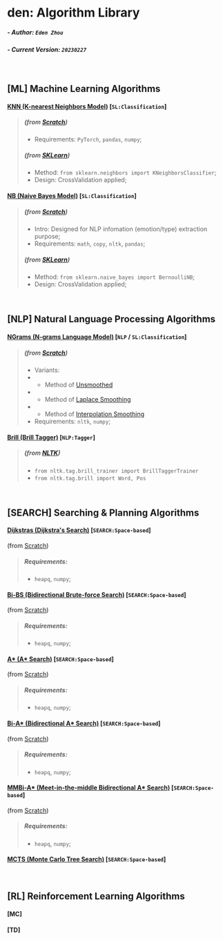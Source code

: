 # den: Algorithm Library

##### - Author: `Eden Zhou`
##### - Current Version: `20230227`

&nbsp;
## [ML] Machine Learning Algorithms
#### [KNN (K-nearest Neighbors Model)](https://github.com/Edennnnnnnnnn/den/tree/main/ML/KNN) [`SL:Classification`] 
> ##### (from [Scratch](https://github.com/Edennnnnnnnnn/den/blob/main/ML/KNN/KNN(fromScratch).py))
> - Requirements: `PyTorch`, `pandas`, `numpy`;
> ##### (from [SKLearn](https://github.com/Edennnnnnnnnn/den/blob/main/ML/KNN/KNN(fromSKLearn).py))
> - Method: `from sklearn.neighbors import KNeighborsClassifier`;
> - Design: CrossValidation applied;


#### [NB (Naive Bayes Model)](https://github.com/Edennnnnnnnnn/den/tree/main/ML/NB) [`SL:Classification`] 
> ##### (from [Scratch](https://github.com/Edennnnnnnnnn/den/blob/main/ML/NB/NB(fromScratch).py))
> - Intro: Designed for NLP infomation (emotion/type) extraction purpose;
> - Requirements: `math`, `copy`, `nltk`, `pandas`;
> ##### (from [SKLearn](https://github.com/Edennnnnnnnnn/den/blob/main/ML/NB/NB(fromSkLearn).py))
> - Method: `from sklearn.naive_bayes import BernoulliNB`;
> - Design: CrossValidation applied;

&nbsp;
## [NLP] Natural Language Processing Algorithms
#### [NGrams (N-grams Language Model)](https://github.com/Edennnnnnnnnn/den/tree/main/NLP/NGrams) [`NLP` / `SL:Classification`] 
> ##### (from [Scratch](https://github.com/Edennnnnnnnnn/den/blob/main/NLP/NGrams/NGrams(fromScratch).py))
> - Variants:
> - - Method of [Unsmoothed](https://github.com/Edennnnnnnnnn/den/blob/main/NLP/NGrams/NGrams(fromScratch).py#L311)
> - - Method of [Laplace Smoothing](https://github.com/Edennnnnnnnnn/den/blob/main/NLP/NGrams/NGrams(fromScratch).py#L358)
> - - Method of [Interpolation Smoothing](https://github.com/Edennnnnnnnnn/den/blob/main/NLP/NGrams/NGrams(fromScratch).py#L406)
> - Requirements: `nltk`, `numpy`;

#### [Brill (Brill Tagger)](https://github.com/Edennnnnnnnnn/den/tree/main/NLP/BrillTagger) [`NLP:Tagger`] 
> ##### (from [NLTK](https://github.com/Edennnnnnnnnn/den/blob/main/NLP/BrillTagger/BrillTagger(fromNLTK).py))
> - `from nltk.tag.brill_trainer import BrillTaggerTrainer`
> - `from nltk.tag.brill import Word, Pos`

&nbsp;
## [SEARCH] Searching & Planning Algorithms
#### [Dijkstras (Dijkstra's Search)](https://github.com/Edennnnnnnnnn/den/tree/main/Search/Dijkstras) [`SEARCH:Space-based`] 
(from [Scratch](https://github.com/Edennnnnnnnnn/den/blob/main/Search/Dijkstras/Dijkstras(fromScratch).py))
> ##### Requirements:
> - `heapq`, `numpy`;


#### [Bi-BS (Bidirectional Brute-force Search)](https://github.com/Edennnnnnnnnn/den/tree/main/Search/BiBS) [`SEARCH:Space-based`] 
(from [Scratch](https://github.com/Edennnnnnnnnn/den/blob/main/Search/BiBS/BiBS(fromScratch).py))
> ##### Requirements:
> - `heapq`, `numpy`;


#### [A* (A* Search)](https://github.com/Edennnnnnnnnn/den/blob/main/algorithms/) [`SEARCH:Space-based`] 
(from [Scratch](https://github.com/Edennnnnnnnnn/den/blob/main/Search/BiBS/BiBS(fromScratch).py))
> ##### Requirements:
> - `heapq`, `numpy`;


#### [Bi-A* (Bidirectional A* Search)](https://github.com/Edennnnnnnnnn/den/blob/main/algorithms/) [`SEARCH:Space-based`] 
(from [Scratch](https://github.com/Edennnnnnnnnn/den/blob/main/Search/BiBS/BiBS(fromScratch).py))
> ##### Requirements:
> - `heapq`, `numpy`;


#### [MMBi-A* (Meet-in-the-middle Bidirectional A* Search)](https://github.com/Edennnnnnnnnn/den/tree/main/Search/MMBiAStar) [`SEARCH:Space-based`] 
(from [Scratch](https://github.com/Edennnnnnnnnn/den/blob/main/Search/MMBiAStar/MMBiAStar(fromScratch).py))
> ##### Requirements:
> - `heapq`, `numpy`;


#### [MCTS (Monte Carlo Tree Search)](https://github.com/Edennnnnnnnnn/den/blob/main/algorithms/) [`SEARCH:Space-based`] 

&nbsp;
## [RL] Reinforcement Learning Algorithms

#### [MC]

#### [TD]
